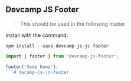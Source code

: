 ## Devcamp JS Footer

> This should be used in the following matter

Install with the command:

```
npm install --save devcamp-js-jc-footer
```

```javascript
import { footer } from 'devcamp-js-footer';

footer('Some Name');
```#   d e c a m p - j s - j c - f o o t e r  
 